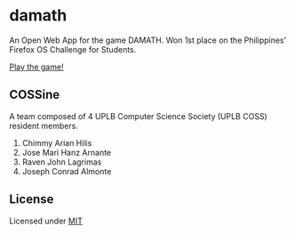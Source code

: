 damath
======

An Open Web App for the game DAMATH. Won 1st place on the Philippines' Firefox OS Challenge for Students.

[Play the game!](http://ravenjohn.github.io/damath)

COSSine
------

A team composed of 4 UPLB Computer Science Society (UPLB COSS) resident members.
1. Chimmy Arian Hilis
2. Jose Mari Hanz Arnante
3. Raven John Lagrimas
4. Joseph Conrad Almonte

License
-------
Licensed under [MIT](https://github.com/ravenjohn/damath/blob/master/LICENSE)

